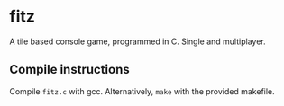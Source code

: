 # fitz
A tile based console game, programmed in C. Single and multiplayer. 

## Compile instructions
Compile `fitz.c` with gcc. Alternatively, `make` with the provided makefile. 
